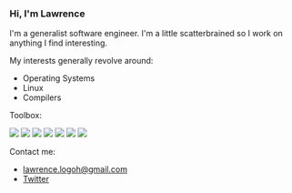 ### Hi, I'm Lawrence

I'm a generalist software engineer. I'm a little scatterbrained so I work on anything I find interesting.

My interests generally revolve around:
- Operating Systems
- Linux
- Compilers

Toolbox:

![](https://img.shields.io/badge/OS-Linux-fff?style=for-the-badge&logo=linux)
![](https://img.shields.io/badge/Editor-Emacs-fff?style=for-the-badge&logo=gnu-emacs&logoColor=violet)
![](https://img.shields.io/badge/Lang-Python-fff?style=for-the-badge&logo=python)
![](https://img.shields.io/badge/Lang-Go-fff?style=for-the-badge&logo=go)
![](https://img.shields.io/badge/Lang-Javascript-fff?style=for-the-badge&logo=javascript)
![](https://img.shields.io/badge/Lang-C-fff?style=for-the-badge&logo=c)
![](https://img.shields.io/badge/Lang-Bash-fff?style=for-the-badge&logo=gnu-bash)

Contact me:
- [lawrence.logoh@gmail.com](mailto:lawrence.logoh@gmail.com)
- [Twitter](https://twitter.com/lawrencelogoh)
